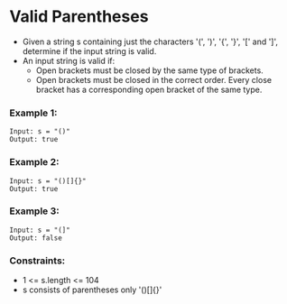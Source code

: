 # Valid Parentheses
- Given a string s containing just the characters '(', ')', '{', '}', '[' and ']', determine if the input string is valid.
- An input string is valid if:
    - Open brackets must be closed by the same type of brackets.
    - Open brackets must be closed in the correct order.
Every close bracket has a corresponding open bracket of the same type.
 

### Example 1:
    Input: s = "()"
    Output: true

### Example 2:
    Input: s = "()[]{}"
    Output: true

### Example 3:
    Input: s = "(]"
    Output: false
 
### Constraints:
- 1 <= s.length <= 104
- s consists of parentheses only '()[]{}'